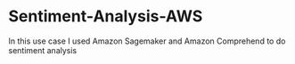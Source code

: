 # Sentiment-Analysis-AWS
In this use case I used Amazon Sagemaker and Amazon Comprehend to do sentiment analysis
